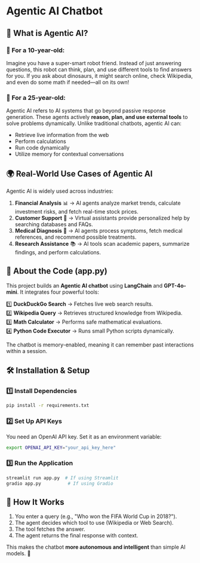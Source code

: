 # Agentic AI Chatbot

## 🤖 What is Agentic AI?

### 🧒 For a 10-year-old:
Imagine you have a super-smart robot friend. Instead of just answering questions, this robot can think, plan, and use different tools to find answers for you. If you ask about dinosaurs, it might search online, check Wikipedia, and even do some math if needed—all on its own!

### 🧑 For a 25-year-old:
Agentic AI refers to AI systems that go beyond passive response generation. These agents actively **reason, plan, and use external tools** to solve problems dynamically. Unlike traditional chatbots, agentic AI can:
- Retrieve live information from the web
- Perform calculations
- Run code dynamically
- Utilize memory for contextual conversations

## 🌍 Real-World Use Cases of Agentic AI
Agentic AI is widely used across industries:
1. **Financial Analysis** 📊 → AI agents analyze market trends, calculate investment risks, and fetch real-time stock prices.
2. **Customer Support** 💬 → Virtual assistants provide personalized help by searching databases and FAQs.
3. **Medical Diagnosis** 🏥 → AI agents process symptoms, fetch medical references, and recommend possible treatments.
4. **Research Assistance** 📚 → AI tools scan academic papers, summarize findings, and perform calculations.

## 📝 About the Code (app.py)
This project builds an **Agentic AI chatbot** using **LangChain** and **GPT-4o-mini**. It integrates four powerful tools:

1️⃣ **DuckDuckGo Search** → Fetches live web search results.  
2️⃣ **Wikipedia Query** → Retrieves structured knowledge from Wikipedia.  
3️⃣ **Math Calculator** → Performs safe mathematical evaluations.  
4️⃣ **Python Code Executor** → Runs small Python scripts dynamically.  

The chatbot is memory-enabled, meaning it can remember past interactions within a session.

## 🛠️ Installation & Setup
### 1️⃣ Install Dependencies
```sh
pip install -r requirements.txt
```

### 2️⃣ Set Up API Keys
You need an OpenAI API key. Set it as an environment variable:
```sh
export OPENAI_API_KEY="your_api_key_here"
```

### 3️⃣ Run the Application
```sh
streamlit run app.py  # If using Streamlit
gradio app.py          # If using Gradio
```

## 🚀 How It Works
1. You enter a query (e.g., "Who won the FIFA World Cup in 2018?").
2. The agent decides which tool to use (Wikipedia or Web Search).
3. The tool fetches the answer.
4. The agent returns the final response with context.

This makes the chatbot **more autonomous and intelligent** than simple AI models. 🎯

